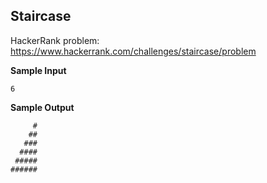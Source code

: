 ## Staircase

HackerRank problem: https://www.hackerrank.com/challenges/staircase/problem

**Sample Input**

```
6
```

**Sample Output**

```
     #
    ##
   ###
  ####
 #####
######
```
